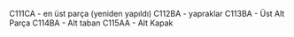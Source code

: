 C111CA - en üst parça (yeniden yapıldı)
C112BA - yapraklar
C113BA - Üst Alt Parça
C114BA - Alt taban
C115AA - Alt Kapak
